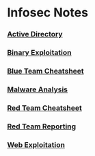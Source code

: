 # Infosec Notes

### [Active Directory](active_directory.md)
### [Binary Exploitation](binary_exploitation.md)
### [Blue Team Cheatsheet](blue_team_cheatsheet.md)
### [Malware Analysis](malware_analysis.md)
### [Red Team Cheatsheet](red_team_cheatsheet.md)
### [Red Team Reporting](red_team_reporting.md)
### [Web Exploitation](web_exploitation.md)
